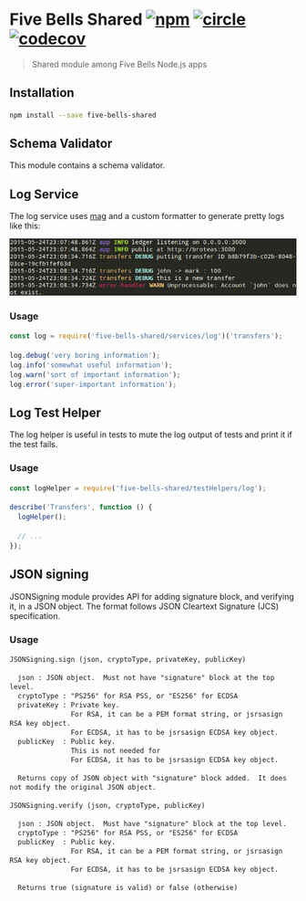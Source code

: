 # Five Bells Shared [![npm][npm-image]][npm-url] [![circle][circle-image]][circle-url] [![codecov][codecov-image]][codecov-url]

[npm-image]: https://img.shields.io/npm/v/five-bells-shared.svg?style=flat
[npm-url]: https://npmjs.org/package/five-bells-shared
[circle-image]: https://circleci.com/gh/interledger/five-bells-shared.svg?style=shield
[circle-url]: https://circleci.com/gh/interledger/five-bells-shared
[codecov-image]: https://codecov.io/gh/interledger/five-bells-shared/branch/master/graph/badge.svg
[codecov-url]: https://codecov.io/gh/interledger/five-bells-shared

> Shared module among Five Bells Node.js apps

## Installation

``` sh
npm install --save five-bells-shared
```

## Schema Validator

This module contains a schema validator.

## Log Service

The log service uses [mag](https://github.com/mahnunchik/mag) and a custom formatter to generate pretty logs like this:

![Example log output](docs/assets/log-example.png)

### Usage

``` js
const log = require('five-bells-shared/services/log')('transfers');

log.debug('very boring information');
log.info('somewhat useful information');
log.warn('sort of important information');
log.error('super-important information');
```

## Log Test Helper

The log helper is useful in tests to mute the log output of tests and print it if the test fails.

### Usage

``` js
const logHelper = require('five-bells-shared/testHelpers/log');

describe('Transfers', function () {
  logHelper();

  // ...
});
```
## JSON signing

JSONSigning module provides API for adding signature block, and verifying it, in a JSON object.  The format follows JSON Cleartext Signature (JCS) specification.

### Usage

```
JSONSigning.sign (json, cryptoType, privateKey, publicKey)

  json : JSON object.  Must not have "signature" block at the top level.
  cryptoType : "PS256" for RSA PSS, or "ES256" for ECDSA
  privateKey : Private key.
               For RSA, it can be a PEM format string, or jsrsasign RSA key object.
               For ECDSA, it has to be jsrsasign ECDSA key object.
  publicKey  : Public key.
               This is not needed for
               For ECDSA, it has to be jsrsasign ECDSA key object.

  Returns copy of JSON object with "signature" block added.  It does not modify the original JSON object.

JSONSigning.verify (json, cryptoType, publicKey)

  json : JSON object.  Must have "signature" block at the top level.
  cryptoType : "PS256" for RSA PSS, or "ES256" for ECDSA
  publicKey  : Public key.
               For RSA, it can be a PEM format string, or jsrsasign RSA key object.
               For ECDSA, it has to be jsrsasign ECDSA key object.

  Returns true (signature is valid) or false (otherwise)
```
